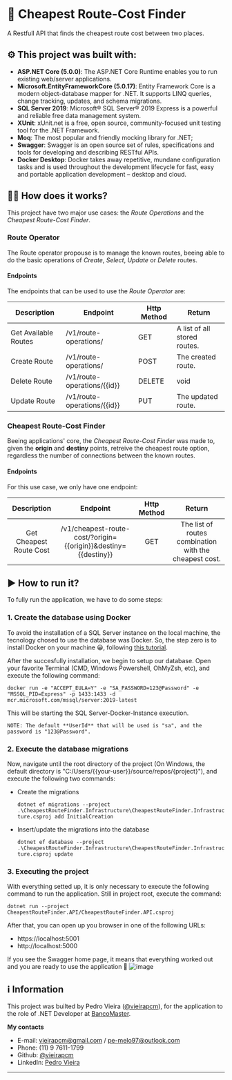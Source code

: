 ﻿# 🛫 Cheapest Route-Cost Finder
A Restfull API that finds the cheapest route cost between two places.

## ⚙ This project was built with:
- **ASP.NET Core (5.0.0)**: The ASP.NET Core Runtime enables you to run existing web/server applications.
- **Microsoft.EntityFrameworkCore (5.0.17)**: Entity Framework Core is a modern object-database mapper for .NET. It supports LINQ queries, change tracking, updates, and schema migrations.
- **SQL Server 2019**: Microsoft® SQL Server® 2019 Express is a powerful and reliable free data management system.  
- **XUnit**: xUnit.net is a free, open source, community-focused unit testing tool for the .NET Framework.
- **Moq**: The most popular and friendly mocking library for .NET;
- **Swagger**: Swagger is an open source set of rules, specifications and tools for developing and describing RESTful APIs.
- **Docker Desktop**: Docker takes away repetitive, mundane configuration tasks and is used throughout the development lifecycle for fast, easy and portable application development – desktop and cloud.

## 💁🏾‍ How does it works?
This project have two major use cases: the *Route Operations* and the *Cheapest Route-Cost Finder*.

### Route Operator
The Route operator propouse is to manage the known routes, beeing able to do the basic operations of *Create*, *Select*, *Update* or *Delete* routes. 

#### Endpoints
The endpoints that can be used to use the *Route Operator* are:

| **Description** | **Endpoint** | **Http Method** | **Return** |
|---|---|---|---|
| Get Available Routes | /v1/route-operations/ | GET | A list of all stored routes. |
| Create Route | /v1/route-operations/ | POST | The created route. |
| Delete Route | /v1/route-operations/{{id}} | DELETE | void |
| Update Route | /v1/route-operations/{{id}} | PUT | The updated route. |

### Cheapest Route-Cost Finder
Beeing applications' core, the *Cheapest Route-Cost Finder* was made to, given the **origin** and **destiny** points, retreive the cheapest route option, regardless the number of connections between the known routes.

#### Endpoints
For this use case, we only have one endpoint:

| **Description** | **Endpoint** | **Http Method** | **Return** |
|:---:|:---:|:---:|:---:|
| Get Cheapest Route Cost | /v1/cheapest-route-cost/?origin={{origin}}&destiny={{destiny}} | GET | The list of routes combination with the cheapest cost. |

## ▶ How to run it?

To fully run the application, we have to do some steps:

### 1️.   Create the database using Docker
To avoid the installation of a SQL Server instance on the local machine, the tecnology chosed to use the database was Docker.
So, the step zero is to install Docker on your machine 😀, following [this tutorial](https://www.docker.com/products/docker-desktop/).

After the succesfully installation, we begin to setup our database.
Open your favorite Terminal (CMD, Windows Powershell, OhMyZsh, etc), and execute the following command:

`docker run -e "ACCEPT_EULA=Y" -e "SA_PASSWORD=123@Password" -e "MSSQL_PID=Express" -p 1433:1433 -d mcr.microsoft.com/mssql/server:2019-latest`

This will be starting the SQL Server-Docker-Instance execution.

	NOTE: The default **UserId** that will be used is "sa", and the password is "123@Password".

### 2. Execute the database migrations

Now, navigate until the root directory of the project (On Windows, the default directory is "C:/Users/{{your-user}}/source/repos/{project}"), and execute the following two commands:

* Create the migrations

	`dotnet ef migrations --project .\CheapestRouteFinder.Infrastructure\CheapestRouteFinder.Infrastructure.csproj add InitialCreation`

* Insert/update the migrations into the database

	`dotnet ef database --project .\CheapestRouteFinder.Infrastructure\CheapestRouteFinder.Infrastructure.csproj update`


### 3. Executing the project
With everything setted up, it is only necessary to execute the following command to run the application.
Still in project root, execute the command:

`dotnet run --project CheapestRouteFinder.API/CheapestRouteFinder.API.csproj`

After that, you can open up you browser in one of the following URLs:
- https://localhost:5001
- http://localhost:5000

If you see the Swagger home page, it means that everything worked out and you are ready to use the application 🚀
![image](https://user-images.githubusercontent.com/19916327/171126534-95c4bf41-9f55-4f3c-82c5-e61a2ba21cfb.png)

## ℹ Information
This project was builted by Pedro Vieira ([@vieirapcm](https://github.com/vieirapcm/)), for the application to the role of .NET Developer at [BancoMaster](https://www.bancomaster.com.br/).

**My contacts**
- E-mail: vieirapcm@gmail.com / pe-melo97@outlook.com
- Phone: (11) 9 7611-1799
- Github: [@vieirapcm](https://github.com/vieirapcm/)
- LinkedIn: [Pedro Vieira](https://www.linkedin.com/in/vieirapcm/)


-----
